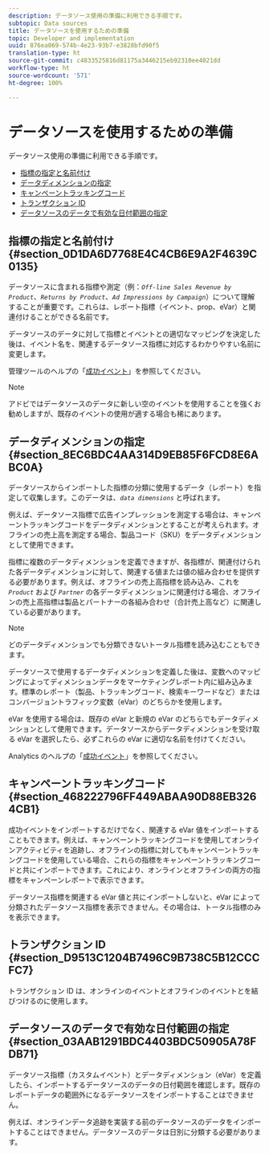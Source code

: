 ```yaml
---
description: データソース使用の準備に利用できる手順です。
subtopic: Data sources
title: データソースを使用するための準備
topic: Developer and implementation
uuid: 876ea069-574b-4e23-93b7-e3828bfd90f5
translation-type: ht
source-git-commit: c4833525816d81175a3446215eb92310ee4021dd
workflow-type: ht
source-wordcount: '571'
ht-degree: 100%

---
```



# データソースを使用するための準備

データソース使用の準備に利用できる手順です。

* [指標の指定と名前付け](/help/import/c-data-sources/datasrc-preparing.md#section_0D1DA6D7768E4C4CB6E9A2F4639C0135)
* [データディメンションの指定](/help/import/c-data-sources/datasrc-preparing.md#section_8EC6BDC4AA314D9EB85F6FCD8E6ABC0A)
* [キャンペーントラッキングコード](/help/import/c-data-sources/datasrc-preparing.md#section_468222796FF449ABAA90D88EB3264CB1)
* [トランザクション ID](/help/import/c-data-sources/datasrc-preparing.md#section_D9513C1204B7496C9B738C5B12CCCFC7)
* [データソースのデータで有効な日付範囲の指定](/help/import/c-data-sources/datasrc-preparing.md#section_03AAB1291BDC4403BDC50905A78FDB71)

## 指標の指定と名前付け{#section_0D1DA6D7768E4C4CB6E9A2F4639C0135}

データソースに含まれる指標や測定（例：*`Off-line Sales Revenue by Product`*、*`Returns by Product`*、*`Ad Impressions by Campaign`*）について理解することが重要です。これらは、レポート指標（イベント、prop、eVar）と関連付けることができる名前です。

データソースのデータに対して指標とイベントとの適切なマッピングを決定した後は、イベント名を、関連するデータソース指標に対応するわかりやすい名前に変更します。

管理ツールのヘルプの「[成功イベント](https://docs.adobe.com/content/help/ja-JP/analytics/admin/admin-tools/success-events/success-event.html)」を参照してください。

>[!NOTE]
>
>アドビではデータソースのデータに新しい空のイベントを使用することを強くお勧めしますが、既存のイベントの使用が適する場合も稀にあります。

## データディメンションの指定 {#section_8EC6BDC4AA314D9EB85F6FCD8E6ABC0A}

データソースからインポートした指標の分類に使用するデータ（レポート）を指定して収集します。このデータは、*`data dimensions`* と呼ばれます。

例えば、データソース指標で広告インプレッションを測定する場合は、キャンペーントラッキングコードをデータディメンションとすることが考えられます。オフラインの売上高を測定する場合、製品コード（SKU）をデータディメンションとして使用できます。

指標に複数のデータディメンションを定義できますが、各指標が、関連付けられた各データディメンションに対して、関連する値または値の組み合わせを提供する必要があります。例えば、オフラインの売上高指標を読み込み、これを&#x200B;*`Product`* および *`Partner`* の各データディメンションに関連付ける場合、オフラインの売上高指標は製品とパートナーの各組み合わせ（合計売上高など）に関連している必要があります。

>[!NOTE]
>
>どのデータディメンションでも分類できないトータル指標を読み込むこともできます。

データソースで使用するデータディメンションを定義した後は、変数へのマッピングによってディメンションデータをマーケティングレポート内に組み込みます。標準のレポート（製品、トラッキングコード、検索キーワードなど）またはコンバージョントラフィック変数（eVar）のどちらかを使用します。

eVar を使用する場合は、既存の eVar と新規の eVar のどちらでもデータディメンションとして使用できます。データソースからデータディメンションを受け取る eVar を選択したら、必ずこれらの eVar に適切な名前を付けてください。

Analytics のヘルプの「[成功イベント](https://docs.adobe.com/content/help/ja-JP/analytics/admin/admin-tools/success-events/success-event.html)」を参照してください。

## キャンペーントラッキングコード {#section_468222796FF449ABAA90D88EB3264CB1}

成功イベントをインポートするだけでなく、関連する eVar 値をインポートすることもできます。例えば、キャンペーントラッキングコードを使用してオンラインアクティビティを追跡し、オフラインの指標に対してもキャンペーントラッキングコードを使用している場合、これらの指標をキャンペーントラッキングコードと共にインポートできます。これにより、オンラインとオフラインの両方の指標をキャンペーンレポートで表示できます。

データソース指標を関連する eVar 値と共にインポートしないと、eVar によって分類されたデータソース指標を表示できません。その場合は、トータル指標のみを表示できます。

## トランザクション ID {#section_D9513C1204B7496C9B738C5B12CCCFC7}

トランザクション ID は、オンラインのイベントとオフラインのイベントとを結びつけるのに使用します。

## データソースのデータで有効な日付範囲の指定{#section_03AAB1291BDC4403BDC50905A78FDB71}

データソース指標（カスタムイベント）とデータディメンション（eVar）を定義したら、インポートするデータソースのデータの日付範囲を確認します。既存のレポートデータの範囲外になるデータソースをインポートすることはできません。

例えば、オンラインデータ追跡を実装する前のデータソースのデータをインポートすることはできません。データソースのデータは日別に分類する必要があります。
